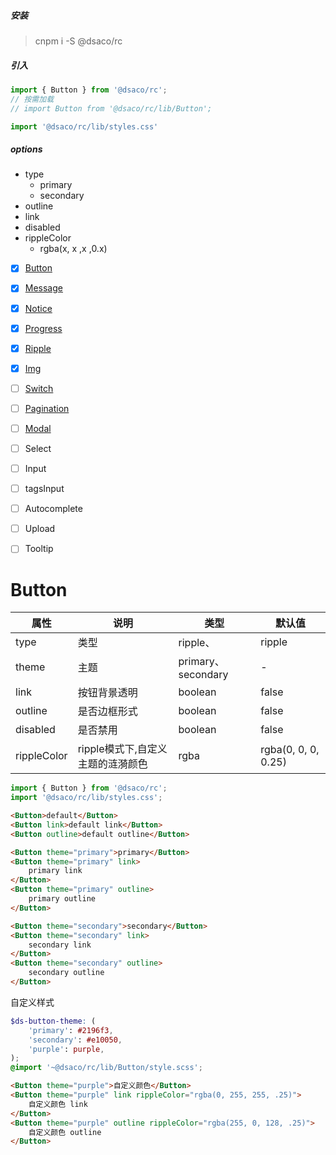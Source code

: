 ##### 安装
> cnpm i -S @dsaco/rc

##### 引入
```js
import { Button } from '@dsaco/rc';
// 按需加载
// import Button from '@dsaco/rc/lib/Button';

import '@dsaco/rc/lib/styles.css'
```



##### options
- type
    - primary
    - secondary
- outline
- link
- disabled
- rippleColor
    - rgba(x, x ,x ,0.x)

- [x] [Button](#Button)
- [x] [Message](#Message)
- [x] [Notice](#Message)
- [x] [Progress](#Progress)
- [x] [Ripple](#)
- [x] [Img](#Img)
- [ ] [Switch](#)
- [ ] [Pagination](#Pagination)
- [ ] [Modal](#)
- [ ] Select
- [ ] Input
- [ ] tagsInput
- [ ] Autocomplete
- [ ] Upload
- [ ] Tooltip




# Button


属性 | 说明 | 类型 | 默认值
--- | --- | --- | ---
type | 类型 | ripple、 | ripple
theme | 主题 | primary、secondary | -
link | 按钮背景透明 | boolean | false
outline | 是否边框形式 | boolean | false
disabled | 是否禁用 | boolean | false
rippleColor | ripple模式下,自定义主题的涟漪颜色 | rgba | rgba(0, 0, 0, 0.25)


```js
import { Button } from '@dsaco/rc';
import '@dsaco/rc/lib/styles.css';
```

```html
<Button>default</Button>
<Button link>default link</Button>
<Button outline>default outline</Button>

<Button theme="primary">primary</Button>
<Button theme="primary" link>
    primary link
</Button>
<Button theme="primary" outline>
    primary outline
</Button>

<Button theme="secondary">secondary</Button>
<Button theme="secondary" link>
    secondary link
</Button>
<Button theme="secondary" outline>
    secondary outline
</Button>
```

自定义样式
```scss
$ds-button-theme: (
	'primary': #2196f3,
	'secondary': #e10050,
	'purple': purple,
);
@import '~@dsaco/rc/lib/Button/style.scss';
```
```html
<Button theme="purple">自定义颜色</Button>
<Button theme="purple" link rippleColor="rgba(0, 255, 255, .25)">
    自定义颜色 link
</Button>
<Button theme="purple" outline rippleColor="rgba(255, 0, 128, .25)">
    自定义颜色 outline
</Button>
```